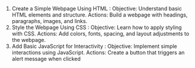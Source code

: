 1. Create a Simple Webpage Using HTML :
Objective: Understand basic HTML elements and structure.
Actions: Build a webpage with headings, paragraphs, images, and links.
2. Style the Webpage Using CSS :
Objective: Learn how to apply styling with CSS.
Actions: Add colors, fonts, spacing, and layout adjustments to the webpage.
3. Add Basic JavaScript for Interactivity :
Objective: Implement simple interactions using JavaScript.
Actions: Create a button that triggers an alert message when clicked
